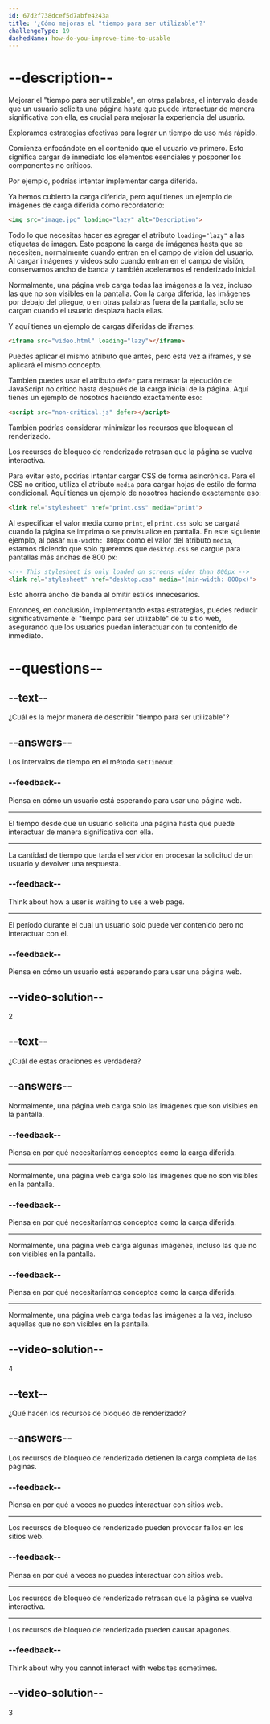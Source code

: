```yaml
---
id: 67d2f738dcef5d7abfe4243a
title: '¿Cómo mejoras el "tiempo para ser utilizable"?'
challengeType: 19
dashedName: how-do-you-improve-time-to-usable
---
```


# --description--

Mejorar el "tiempo para ser utilizable", en otras palabras, el intervalo desde que un usuario solicita una página hasta que puede interactuar de manera significativa con ella, es crucial para mejorar la experiencia del usuario.

Exploramos estrategias efectivas para lograr un tiempo de uso más rápido.

Comienza enfocándote en el contenido que el usuario ve primero. Esto significa cargar de inmediato los elementos esenciales y posponer los componentes no críticos.

Por ejemplo, podrías intentar implementar carga diferida.

Ya hemos cubierto la carga diferida, pero aquí tienes un ejemplo de imágenes de carga diferida como recordatorio:

```html
<img src="image.jpg" loading="lazy" alt="Description">
```

Todo lo que necesitas hacer es agregar el atributo `loading="lazy"` a las etiquetas de imagen. Esto pospone la carga de imágenes hasta que se necesiten, normalmente cuando entran en el campo de visión del usuario. Al cargar imágenes y videos solo cuando entran en el campo de visión, conservamos ancho de banda y también aceleramos el renderizado inicial.

Normalmente, una página web carga todas las imágenes a la vez, incluso las que no son visibles en la pantalla. Con la carga diferida, las imágenes por debajo del pliegue, o en otras palabras fuera de la pantalla, solo se cargan cuando el usuario desplaza hacia ellas.

Y aquí tienes un ejemplo de cargas diferidas de iframes:

```html
<iframe src="video.html" loading="lazy"></iframe>
```

Puedes aplicar el mismo atributo que antes, pero esta vez a iframes, y se aplicará el mismo concepto.

También puedes usar el atributo `defer` para retrasar la ejecución de JavaScript no crítico hasta después de la carga inicial de la página. Aquí tienes un ejemplo de nosotros haciendo exactamente eso:

```html
<script src="non-critical.js" defer></script>
```

También podrías considerar minimizar los recursos que bloquean el renderizado.

Los recursos de bloqueo de renderizado retrasan que la página se vuelva interactiva.

Para evitar esto, podrías intentar cargar CSS de forma asincrónica. Para el CSS no crítico, utiliza el atributo `media` para cargar hojas de estilo de forma condicional. Aquí tienes un ejemplo de nosotros haciendo exactamente eso:

```html
<link rel="stylesheet" href="print.css" media="print">
```

Al especificar el valor media como `print`, el `print.css` solo se cargará cuando la página se imprima o se previsualice en pantalla. En este siguiente ejemplo, al pasar `min-width: 800px` como el valor del atributo `media`, estamos diciendo que solo queremos que `desktop.css` se cargue para pantallas más anchas de 800 px:

```html
<!-- This stylesheet is only loaded on screens wider than 800px -->
<link rel="stylesheet" href="desktop.css" media="(min-width: 800px)">
```

Esto ahorra ancho de banda al omitir estilos innecesarios.

Entonces, en conclusión, implementando estas estrategias, puedes reducir significativamente el "tiempo para ser utilizable" de tu sitio web, asegurando que los usuarios puedan interactuar con tu contenido de inmediato.

# --questions--

## --text--

¿Cuál es la mejor manera de describir "tiempo para ser utilizable"?

## --answers--

Los intervalos de tiempo en el método `setTimeout`.

### --feedback--

Piensa en cómo un usuario está esperando para usar una página web.

---

El tiempo desde que un usuario solicita una página hasta que puede interactuar de manera significativa con ella.

---

La cantidad de tiempo que tarda el servidor en procesar la solicitud de un usuario y devolver una respuesta.

### --feedback--

Think about how a user is waiting to use a web page.

---

El período durante el cual un usuario solo puede ver contenido pero no interactuar con él.

### --feedback--

Piensa en cómo un usuario está esperando para usar una página web.

## --video-solution--

2

## --text--

¿Cuál de estas oraciones es verdadera?

## --answers--

Normalmente, una página web carga solo las imágenes que son visibles en la pantalla.

### --feedback--

Piensa en por qué necesitaríamos conceptos como la carga diferida.

---

Normalmente, una página web carga solo las imágenes que no son visibles en la pantalla.

### --feedback--

Piensa en por qué necesitaríamos conceptos como la carga diferida.

---

Normalmente, una página web carga algunas imágenes, incluso las que no son visibles en la pantalla.

### --feedback--

Piensa en por qué necesitaríamos conceptos como la carga diferida.

---

Normalmente, una página web carga todas las imágenes a la vez, incluso aquellas que no son visibles en la pantalla.

## --video-solution--

4

## --text--

¿Qué hacen los recursos de bloqueo de renderizado?

## --answers--

Los recursos de bloqueo de renderizado detienen la carga completa de las páginas.

### --feedback--

Piensa en por qué a veces no puedes interactuar con sitios web.

---

Los recursos de bloqueo de renderizado pueden provocar fallos en los sitios web.

### --feedback--

Piensa en por qué a veces no puedes interactuar con sitios web.

---

Los recursos de bloqueo de renderizado retrasan que la página se vuelva interactiva.

---

Los recursos de bloqueo de renderizado pueden causar apagones.

### --feedback--

Think about why you cannot interact with websites sometimes.

## --video-solution--

3
